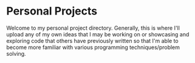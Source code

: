 # Personal Projects
Welcome to my personal project directory. Generally, this is where I'll upload any of my own ideas that I may be working on or showcasing and exploring code that others have previously written so that I'm able to become more familiar with various programming techniques/problem solving.

